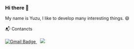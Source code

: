 ### Hi there 👋

<!--
**poetzu/poetzu** is a ✨ _special_ ✨ repository because its `README.md` (this file) appears on your GitHub profile.

Here are some ideas to get you started:

- 🔭 I’m currently working on ...
- 🌱 I’m currently learning ...
- 👯 I’m looking to collaborate on ...
- 🤔 I’m looking for help with ...
- 💬 Ask me about ...
- 📫 How to reach me: ...
- 😄 Pronouns: ...
- ⚡ Fun fact: ...
-->

My name is Yuzu, I like to develop many interesting things. 😄
<br><br>
📬 Contancts
<br>
<br>
[![Gmail Badge](https://img.shields.io/badge/Gmail-d14836?style=flat&logo=Gmail&logoColor=white&link=mailto:poettzu@gmail.com)](mailto:poettzu@gmail.com)<a href="https://blog.naver.com/hyjs913">
<img src="http://img.shields.io/badge/-Tech%20Blog-655ced?style=flat&logo=github&link=https://alpox.kr"
        style="height : auto; margin-left : 10px; margin-right : 10px;"/>
</a>
